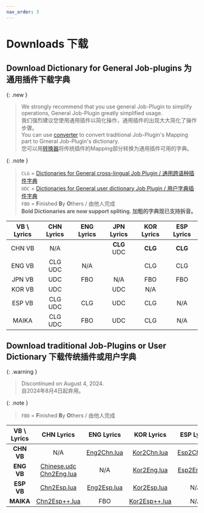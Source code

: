 ```yaml
---
nav_order: 3
---
```


# Downloads 下载

## Download Dictionary for General Job-plugins 为通用插件下载字典

{: .new }
> We strongly recommend that you use general Job-Plugin to simplify operations, General Job-Plugin greatly simplified usage.  
> 我们强烈建议您使用通用插件以简化操作，通用插件的出现大大简化了操作步骤。  
> You can use [converter](/vocaloid-dictionaries/converter) to convert traditional Job-Plugin's Mapping part to Grneral Job-Plugin's dictionary.  
> 您可以用[转换器](/vocaloid-dictionaries/converter)将传统插件的Mapping部分转换为通用插件可用的字典。  

{: .note }
> `CLG` = [Dictionaries for General cross-lingual Job Plugin / 通用跨语种插件字典](https://github.com/Slidingwall/vocaloid-dictionaries/tree/main/dict)  
> `UDC` = [Dictionaries for General user dictionary Job Plugin / 用户字典插件字典](https://github.com/Slidingwall/vocaloid-dictionaries/tree/main/dict-udc)  
> `FBO` = **F**inished **B**y **O**thers / 由他人完成  
> **Bold Dictionaries are now support spliting. 加粗的字典现已支持拆音。**

|VB \ Lyrics |CHN Lyrics|ENG Lyrics|JPN Lyrics|KOR Lyrics|ESP Lyrics|
|:----:|:----:|:----:|:----:|:----:|:----:|
|CHN VB|N/A| |**CLG** UDC|**CLG**|**CLG**|
|ENG VB|CLG UDC|N/A||CLG|CLG|
|JPN VB|UDC|FBO|N/A|FBO|FBO|
|KOR VB|UDC| |UDC|N/A| |
|ESP VB|CLG UDC|CLG|UDC|CLG|N/A|
|MAIKA|CLG UDC|FBO|UDC|CLG|N/A|

## Download traditional Job-Plugins or User Dictionary 下载传统插件或用户字典

{: .warning }
> Discontinued on August 4, 2024.  
> 自2024年8月4日起弃用。  

{: .note }
> `FBO` = **F**inished **B**y **O**thers / 由他人完成  

| **VB \ Lyrics** | CHN Lyrics | ENG Lyrics | KOR Lyrics | ESP Lyrics |
|:---:|:---:|:---:|:---:|:---:|
| **CHN VB** | N/A | [Eng2Chn.lua](https://github.com/Slidingwall/vocaloid-dictionaries/blob/main/archived/Eng2Chn.lua) | [Kor2Chn.lua](https://github.com/Slidingwall/vocaloid-dictionaries/blob/main/archived/Kor2Chn.lua) | [Esp2Chn.lua](https://github.com/Slidingwall/vocaloid-dictionaries/blob/main/archived/Esp2Chn.lua) |
| **ENG VB** | [Chinese.udc](https://github.com/Slidingwall/vocaloid-dictionaries/blob/main/archived/Chinese.udc)<br />[Chn2Eng.lua](https://github.com/Slidingwall/vocaloid-dictionaries/blob/main/archived/Chn2Eng.lua) | N/A | [Kor2Eng.lua](https://github.com/Slidingwall/vocaloid-dictionaries/blob/main/archived/Kor2Eng.lua) |[Esp2Eng.lua](https://github.com/Slidingwall/vocaloid-dictionaries/blob/main/archived/Esp2Eng.lua)|
| **ESP VB** | [Chn2Esp.lua](https://github.com/Slidingwall/vocaloid-dictionaries/blob/main/archived/Chn2Esp.lua) | [Eng2Esp.lua](https://github.com/Slidingwall/vocaloid-dictionaries/blob/main/archived/Eng2Esp.lua) | [Kor2Esp.lua](https://github.com/Slidingwall/vocaloid-dictionaries/blob/main/archived/Kor2Esp.lua) | N/A |
| **MAIKA** | [Chn2Esp++.lua](https://github.com/Slidingwall/vocaloid-dictionaries/blob/main/archived/Chn2Esp%2B%2B.lua) | FBO | [Kor2Esp++.lua](https://github.com/Slidingwall/vocaloid-dictionaries/blob/main/archived/Kor2Esp%2B%2B.lua) | N/A |

